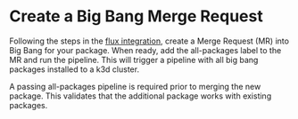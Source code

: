 # Create a Big Bang Merge Request

Following the steps in the [flux integration](flux.md), create a Merge Request (MR) into Big Bang for your package.
When ready, add the all-packages label to the MR and run the pipeline. This will trigger a pipeline with all big bang packages installed to a k3d cluster.

A passing all-packages pipeline is required prior to merging the new package. This validates that the additional package works with existing packages.
